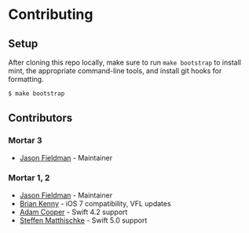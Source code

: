 # Contributing

## Setup

After cloning this repo locally, make sure to run `make bootstrap` to install mint, the appropriate command-line tools, and install git hooks for formatting.

```sh
$ make bootstrap
```

## Contributors

### Mortar 3

* [Jason Fieldman](https://github.com/jmfieldman) - Maintainer

### Mortar 1, 2

* [Jason Fieldman](https://github.com/jmfieldman) - Maintainer
* [Brian Kenny](https://github.com/BrianKenny) - iOS 7 compatibility, VFL updates
* [Adam Cooper](https://github.com/AdamBCo) - Swift 4.2 support
* [Steffen Matthischke](https://github.com/HeEAaD) - Swift 5.0 support

